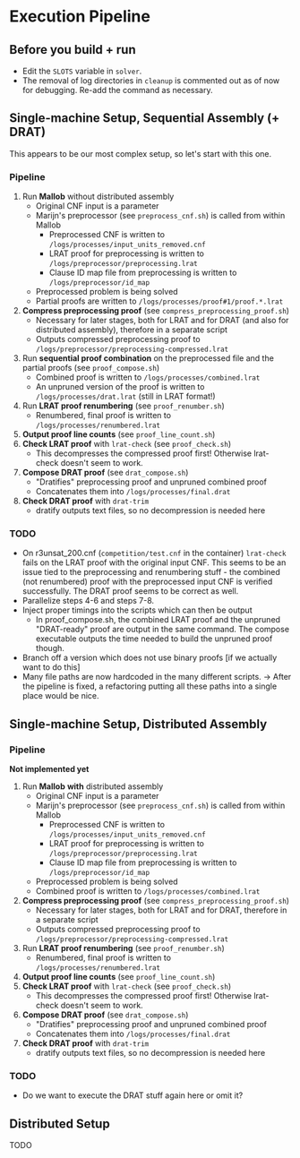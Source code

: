 
# Execution Pipeline

## Before you build + run

* Edit the `SLOTS` variable in `solver`.
* The removal of log directories in `cleanup` is commented out as of now for debugging. Re-add the command as necessary.

## Single-machine Setup, Sequential Assembly (+ DRAT)

This appears to be our most complex setup, so let's start with this one.

### Pipeline

1. Run **Mallob** without distributed assembly
    - Original CNF input is a parameter
    - Marijn's preprocessor (see `preprocess_cnf.sh`) is called from within Mallob
        - Preprocessed CNF is written to `/logs/processes/input_units_removed.cnf`
        - LRAT proof for preprocessing is written to `/logs/preprocessor/preprocessing.lrat`
        - Clause ID map file from preprocessing is written to `/logs/preprocessor/id_map`
    - Preprocessed problem is being solved
    - Partial proofs are written to `/logs/processes/proof#1/proof.*.lrat`
2. **Compress preprocessing proof** (see `compress_preprocessing_proof.sh`)
    - Necessary for later stages, both for LRAT and for DRAT (and also for distributed assembly), therefore in a separate script
    - Outputs compressed preprocessing proof to `/logs/preprocessor/preprocessing-compressed.lrat`
3. Run **sequential proof combination** on the preprocessed file and the partial proofs (see `proof_compose.sh`)
    - Combined proof is written to `/logs/processes/combined.lrat`
    - An unpruned version of the proof is written to `/logs/processes/drat.lrat` (still in LRAT format!)
4. Run **LRAT proof renumbering** (see `proof_renumber.sh`)
    - Renumbered, final proof is written to `/logs/processes/renumbered.lrat`
5. **Output proof line counts** (see `proof_line_count.sh`)
6. **Check LRAT proof** with `lrat-check` (see `proof_check.sh`)
    - This decompresses the compressed proof first! Otherwise lrat-check doesn't seem to work.
7. **Compose DRAT proof** (see `drat_compose.sh`)
    - "Dratifies" preprocessing proof and unpruned combined proof
    - Concatenates them into `/logs/processes/final.drat`
8. **Check DRAT proof** with `drat-trim`
    - dratify outputs text files, so no decompression is needed here

### TODO

* On r3unsat_200.cnf (`competition/test.cnf` in the container) `lrat-check` fails on the LRAT proof with the original input CNF. This seems to be an issue tied to the preprocessing and renumbering stuff - the combined (not renumbered) proof with the preprocessed input CNF is verified successfully. The DRAT proof seems to be correct as well. 
* Parallelize steps 4-6 and steps 7-8.
* Inject proper timings into the scripts which can then be output
    - In proof_compose.sh, the combined LRAT proof and the unpruned "DRAT-ready" proof are output in the same command. The compose executable outputs the time needed to build the unpruned proof though.
* Branch off a version which does not use binary proofs [if we actually want to do this]
* Many file paths are now hardcoded in the many different scripts. -> After the pipeline is fixed, a refactoring putting all these paths into a single place would be nice.

## Single-machine Setup, Distributed Assembly

### Pipeline

**Not implemented yet**

1. Run **Mallob** **with** distributed assembly
    - Original CNF input is a parameter
    - Marijn's preprocessor (see `preprocess_cnf.sh`) is called from within Mallob
        - Preprocessed CNF is written to `/logs/processes/input_units_removed.cnf`
        - LRAT proof for preprocessing is written to `/logs/preprocessor/preprocessing.lrat`
        - Clause ID map file from preprocessing is written to `/logs/preprocessor/id_map`
    - Preprocessed problem is being solved
    - Combined proof is written to `/logs/processes/combined.lrat`
2. **Compress preprocessing proof** (see `compress_preprocessing_proof.sh`)
    - Necessary for later stages, both for LRAT and for DRAT, therefore in a separate script
    - Outputs compressed preprocessing proof to `/logs/preprocessor/preprocessing-compressed.lrat`
3. Run **LRAT proof renumbering** (see `proof_renumber.sh`)
    - Renumbered, final proof is written to `/logs/processes/renumbered.lrat`
4. **Output proof line counts** (see `proof_line_count.sh`)
5. **Check LRAT proof** with `lrat-check` (see `proof_check.sh`)
    - This decompresses the compressed proof first! Otherwise lrat-check doesn't seem to work.
6. **Compose DRAT proof** (see `drat_compose.sh`)
    - "Dratifies" preprocessing proof and unpruned combined proof
    - Concatenates them into `/logs/processes/final.drat`
7. **Check DRAT proof** with `drat-trim`
    - dratify outputs text files, so no decompression is needed here

### TODO

* Do we want to execute the DRAT stuff again here or omit it?

## Distributed Setup

TODO

